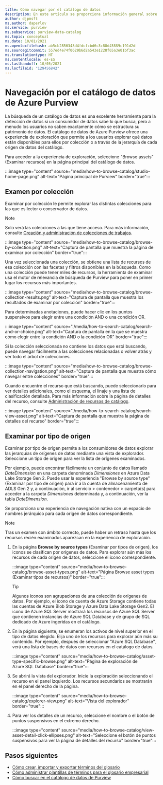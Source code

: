 ```yaml
---
title: Cómo navegar por el catálogo de datos
description: En este artículo se proporciona información general sobre cómo explorar el catálogo de datos de Azure Purview en función del tipo de recurso.
author: djpmsft
ms.author: daperlov
ms.service: purview
ms.subservice: purview-data-catalog
ms.topic: conceptual
ms.date: 10/01/2021
ms.openlocfilehash: ab5cb2856343d4fdcfcbd6c3c88d45889c191d2d
ms.sourcegitcommit: 557ed4e74f0629b6d2a543e1228f65a3e01bf3ac
ms.translationtype: HT
ms.contentlocale: es-ES
ms.lasthandoff: 10/05/2021
ms.locfileid: "129456842"
---
```

# <a name="browse-the-azure-purview-data-catalog"></a>Navegación por el catálogo de datos de Azure Purview

La búsqueda de un catálogo de datos es una excelente herramienta para la detección de datos si un consumidor de datos sabe lo que busca, pero a menudo los usuarios no saben exactamente cómo se estructura su patrimonio de datos. El catálogo de datos de Azure Purview ofrece una experiencia de exploración que permite a los usuarios explorar qué datos están disponibles para ellos por colección o a través de la jerarquía de cada origen de datos del catálogo.

Para acceder a la experiencia de exploración, seleccione "Browse assets" (Examinar recursos) en la página principal del catálogo de datos.

:::image type="content" source="media/how-to-browse-catalog/studio-home-page.png" alt-text="Página principal de Purview" border="true":::

## <a name="browse-by-collection"></a>Examen por colección

Examinar por colección le permite explorar las distintas colecciones para las que es lector o conservador de datos.

> [!NOTE]
> Solo verá las colecciones a las que tiene acceso. Para más información, consulte [Creación y administración de colecciones de trabajos](how-to-create-and-manage-collections.md).

:::image type="content" source="media/how-to-browse-catalog/browse-by-collection.png" alt-text="Captura de pantalla que muestra la página de examinar por colección" border="true":::

Una vez seleccionada una colección, se obtiene una lista de recursos de esa colección con las facetas y filtros disponibles en la búsqueda. Como una colección puede tener miles de recursos, la herramienta de examinar usa el motor de relevancia de búsqueda de Purview para poner en primer lugar los recursos más importantes.

:::image type="content" source="media/how-to-browse-catalog/browse-collection-results.png" alt-text="Captura de pantalla que muestra los resultados de examinar por colección" border="true":::

Para determinadas anotaciones, puede hacer clic en los puntos suspensivos para elegir entre una condición AND o una condición OR. 

:::image type="content" source="./media/how-to-search-catalog/search-and-or-choice.png" alt-text="Captura de pantalla en la que se muestra cómo elegir entre la condición AND o la condición OR" border="true":::

Si la colección seleccionada no contiene los datos que está buscando, puede navegar fácilmente a las colecciones relacionadas o volver atrás y ver todo el árbol de colecciones.

:::image type="content" source="media/how-to-browse-catalog/browse-collection-navigation.png" alt-text="Captura de pantalla que muestra cómo navegar entre colecciones" border="true":::

Cuando encuentre el recurso que está buscando, puede seleccionarlo para ver detalles adicionales, como el esquema, el linaje y una lista de clasificación detallada. Para más información sobre la página de detalles del recurso, consulte [Administración de recursos de catálogo](catalog-asset-details.md).

:::image type="content" source="./media/how-to-search-catalog/search-view-asset.png" alt-text="Captura de pantalla que muestra la página de detalles del recurso" border="true":::

## <a name="browse-by-source-type"></a>Examinar por tipo de origen

Examinar por tipo de origen permite a los consumidores de datos explorar las jerarquías de orígenes de datos mediante una vista de explorador. Seleccione un tipo de origen para ver la lista de orígenes examinados.

Por ejemplo, puede encontrar fácilmente un conjunto de datos llamado *DateDimension* en una carpeta denominada *Dimensiones* en Azure Data Lake Storage Gen 2. Puede usar la experiencia "Browse by source type" (Examinar por tipo de origen) para ir a la cuenta de almacenamiento de ADLS Gen 2 y, a continuación, ir al servicio > contenedor > carpeta(s) para acceder a la carpeta *Dimensiones* determinada y, a continuación, ver la tabla *DateDimension*.

Se proporciona una experiencia de navegación nativa con un espacio de nombres jerárquico para cada origen de datos correspondiente.

> [!NOTE]
> Tras un examen con ámbito correcto, puede haber un retraso hasta que los recursos recién examinados aparezcan en la experiencia de exploración.


1. En la página **Browse by source types** (Examinar por tipos de origen), los iconos se clasifican por orígenes de datos. Para explorar aún más los recursos de cada origen de datos, seleccione el icono correspondiente.

    :::image type="content" source="media/how-to-browse-catalog/browse-asset-types.png" alt-text="Página Browse asset types (Examinar tipos de recursos)" border="true":::

   > [!TIP]
   > Algunos iconos son agrupaciones de una colección de orígenes de datos. Por ejemplo, el icono de cuenta de Azure Storage contiene todas las cuentas de Azure Blob Storage y Azure Data Lake Storage Gen2. El icono de Azure SQL Server mostrará los recursos de Azure SQL Server que contienen instancias de Azure SQL Database y de grupo de SQL dedicado de Azure ingeridas en el catálogo. 

1. En la página siguiente, se enumeran los activos de nivel superior en el tipo de datos elegido. Elija uno de los recursos para explorar aún más su contenido. Por ejemplo, después de seleccionar "Azure SQL Database", verá una lista de bases de datos con recursos en el catálogo de datos.

    :::image type="content" source="media/how-to-browse-catalog/asset-type-specific-browse.png" alt-text="Página de exploración de Azure SQL Database" border="true":::

1. Se abrirá la vista del explorador. Inicie la exploración seleccionando el recurso en el panel izquierdo. Los recursos secundarios se mostrarán en el panel derecho de la página.

    :::image type="content" source="media/how-to-browse-catalog/explorer-view.png" alt-text="Vista del explorador" border="true":::

1. Para ver los detalles de un recurso, seleccione el nombre o el botón de puntos suspensivos en el extremo derecho.

    :::image type="content" source="media/how-to-browse-catalog/view-asset-detail-click-ellipses.png" alt-text="Seleccione el botón de puntos suspensivos para ver la página de detalles del recurso" border="true":::

## <a name="next-steps"></a>Pasos siguientes

- [Cómo crear, importar y exportar términos del glosario](how-to-create-import-export-glossary.md)
- [Cómo administrar plantillas de términos para el glosario empresarial](how-to-manage-term-templates.md)
- [Cómo buscar en el catálogo de datos de Purview](how-to-search-catalog.md)
